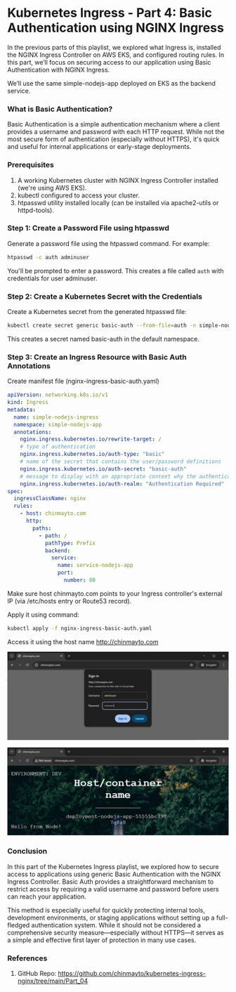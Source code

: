 # Kubernetes Ingress - Part 4: Basic Authentication using NGINX Ingress

In the previous parts of this playlist, we explored what Ingress is, installed the NGINX Ingress Controller on AWS EKS, and configured routing rules. In this part, we’ll focus on 
securing access to our application using Basic Authentication with NGINX Ingress.

We’ll use the same simple-nodejs-app deployed on EKS as the backend service.

### What is Basic Authentication?
Basic Authentication is a simple authentication mechanism where a client provides a username and password with each HTTP request. While not the most secure form of authentication (especially without HTTPS), it's quick and useful for internal applications or early-stage deployments.

### Prerequisites
1. A working Kubernetes cluster with NGINX Ingress Controller installed (we're using AWS EKS).
2. kubectl configured to access your cluster.
3. htpasswd utility installed locally (can be installed via apache2-utils or httpd-tools).

### Step 1: Create a Password File using htpasswd
Generate a password file using the htpasswd command. For example:

```bash
htpasswd -c auth adminuser
```
You'll be prompted to enter a password. This creates a file called `auth` with credentials for user adminuser.

### Step 2: Create a Kubernetes Secret with the Credentials
Create a Kubernetes secret from the generated htpasswd file:

```bash
kubectl create secret generic basic-auth --from-file=auth -n simple-nodejs-app
```

This creates a secret named basic-auth in the default namespace.

### Step 3: Create an Ingress Resource with Basic Auth Annotations

Create manifest file (nginx-ingress-basic-auth.yaml)

```yaml
apiVersion: networking.k8s.io/v1
kind: Ingress
metadata:
  name: simple-nodejs-ingress
  namespace: simple-nodejs-app
  annotations:
    nginx.ingress.kubernetes.io/rewrite-target: /
    # type of authentication
    nginx.ingress.kubernetes.io/auth-type: "basic"
    # name of the secret that contains the user/password definitions
    nginx.ingress.kubernetes.io/auth-secret: "basic-auth"
    # message to display with an appropriate context why the authentication is required
    nginx.ingress.kubernetes.io/auth-realm: "Authentication Required"
spec:
  ingressClassName: nginx
  rules:
    - host: chinmayto.com
      http:
        paths:
          - path: /
            pathType: Prefix
            backend:
              service:
                name: service-nodejs-app
                port:
                  number: 80
```

Make sure host chinmayto.com points to your Ingress controller's external IP (via /etc/hosts entry or Route53 record).

Apply it using command:
```bash
kubectl apply -f nginx-ingress-basic-auth.yaml
```

Access it using the host name http://chinmayto.com

![alt text](/Part_04/images/basic_auth.png)

![alt text](/Part_04/images/auth_success.png)

### Conclusion
In this part of the Kubernetes Ingress playlist, we explored how to secure access to applications using generic Basic Authentication with the NGINX Ingress Controller. Basic Auth provides a straightforward mechanism to restrict access by requiring a valid username and password before users can reach your application.

This method is especially useful for quickly protecting internal tools, development environments, or staging applications without setting up a full-fledged authentication system. While it should not be considered a comprehensive security measure—especially without HTTPS—it serves as a simple and effective first layer of protection in many use cases.

### References
1. GitHub Repo: https://github.com/chinmayto/kubernetes-ingress-nginx/tree/main/Part_04